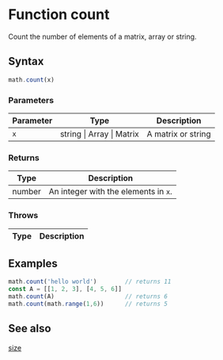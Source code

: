 <!-- Note: This file is automatically generated from source code comments. Changes made in this file will be overridden. -->

# Function count

Count the number of elements of a matrix, array or string.


## Syntax

```js
math.count(x)
```

### Parameters

Parameter | Type | Description
--------- | ---- | -----------
`x` | string &#124; Array &#124; Matrix | A matrix or string

### Returns

Type | Description
---- | -----------
number | An integer with the elements in `x`.


### Throws

Type | Description
---- | -----------


## Examples

```js
math.count('hello world')        // returns 11
const A = [[1, 2, 3], [4, 5, 6]]
math.count(A)                    // returns 6
math.count(math.range(1,6))      // returns 5
```


## See also

[size](size.md)

